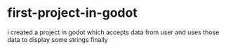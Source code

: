 # first-project-in-godot
i created a project in godot which accepts data from user and uses those data to display some strings finally
